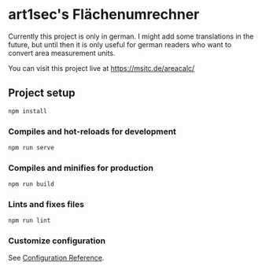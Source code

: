 # art1sec's Flächenumrechner

Currently this project is only in german. I might add some translations in the future, but until then it is only useful for german readers who want to convert area measurement units.

You can visit this project live at <https://msitc.de/areacalc/>

## Project setup

```sh
npm install
```

### Compiles and hot-reloads for development

```sh
npm run serve
```

### Compiles and minifies for production

```sh
npm run build
```

### Lints and fixes files

```sh
npm run lint
```

### Customize configuration

See [Configuration Reference](https://cli.vuejs.org/config/).

